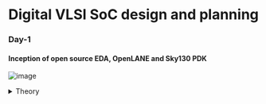 # Digital VLSI SoC design and planning
### Day-1 
#### Inception of open source EDA, OpenLANE and Sky130 PDK
![image](https://github.com/user-attachments/assets/d20377f7-da11-44fb-9033-7d7776f122eb)

<details>
<summary> Theory </summary>
<br>
![image](https://github.com/user-attachments/assets/58829de8-3a23-4695-aec7-2736b3112cc8)
Introduction to packages
![image](https://github.com/user-attachments/assets/f7d68197-4f59-419c-9fb9-658e64c98ec7)
Introduction to die's and understanding Macros and Foundry IP's
</details>
